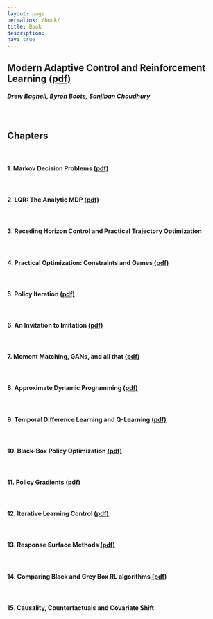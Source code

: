 ```yaml
---
layout: page
permalink: /book/
title: Book
description: 
nav: true
---
```


<!-- <meta http-equiv="refresh" content="0; URL={{ 'macrl.pdf' | prepend: 'assets/pdf/' | relative_url}}" /> -->

## Modern Adaptive Control and Reinforcement Learning <a href="{{ 'macrl.pdf' | prepend: 'assets/pdf/' | relative_url}}" target="_blank">(pdf)</a>
##### Drew Bagnell, Byron Boots, Sanjiban Choudhury

<br>

## Chapters
<br>

#### 1. Markov Decision Problems <a href="{{ '1_macrl.pdf' | prepend: 'assets/pdf/' | relative_url}}" target="_blank">(pdf)</a>
<br>

#### 2. LQR: The Analytic MDP <a href="{{ '2_macrl.pdf' | prepend: 'assets/pdf/' | relative_url}}" target="_blank">(pdf)</a>
<br>

#### 3. Receding Horizon Control and Practical Trajectory Optimization</a>
<br>

#### 4. Practical Optimization: Constraints and Games <a href="{{ '4_macrl.pdf' | prepend: 'assets/pdf/' | relative_url}}" target="_blank">(pdf)</a>
<br>

#### 5. Policy Iteration <a href="{{ '5_macrl.pdf' | prepend: 'assets/pdf/' | relative_url}}" target="_blank">(pdf)</a>
<br>

#### 6. An Invitation to Imitation <a href="{{ '6_macrl.pdf' | prepend: 'assets/pdf/' | relative_url}}" target="_blank">(pdf)</a>
<br>

#### 7. Moment Matching, GANs, and all that <a href="{{ '7_macrl.pdf' | prepend: 'assets/pdf/' | relative_url}}" target="_blank">(pdf)</a>
<br>

#### 8. Approximate Dynamic Programming <a href="{{ '8_macrl.pdf' | prepend: 'assets/pdf/' | relative_url}}" target="_blank">(pdf)</a>
<br>


#### 9. Temporal Difference Learning and Q-Learning <a href="{{ '9_macrl.pdf' | prepend: 'assets/pdf/' | relative_url}}" target="_blank">(pdf)</a>
<br>


#### 10. Black-Box Policy Optimization <a href="{{ '10_macrl.pdf' | prepend: 'assets/pdf/' | relative_url}}" target="_blank">(pdf)</a>
<br>


#### 11. Policy Gradients <a href="{{ '11_macrl.pdf' | prepend: 'assets/pdf/' | relative_url}}" target="_blank">(pdf)</a>
<br>


#### 12. Iterative Learning Control <a href="{{ '12_macrl.pdf' | prepend: 'assets/pdf/' | relative_url}}" target="_blank">(pdf)</a>
<br>


#### 13. Response Surface Methods <a href="{{ '13_macrl.pdf' | prepend: 'assets/pdf/' | relative_url}}" target="_blank">(pdf)</a>
<br>


#### 14. Comparing Black and Grey Box RL algorithms  <a href="{{ '14_macrl.pdf' | prepend: 'assets/pdf/' | relative_url}}" target="_blank">(pdf)</a>
<br>


#### 15. Causality, Counterfactuals and Covariate Shift 
<br>